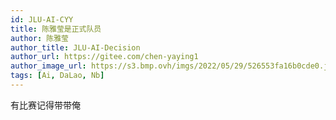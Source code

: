 ```yaml
---
id: JLU-AI-CYY
title: 陈雅莹是正式队员
author: 陈雅莹
author_title: JLU-AI-Decision
author_url: https://gitee.com/chen-yaying1
author_image_url: https://s3.bmp.ovh/imgs/2022/05/29/526553fa16b0cde0.jpg
tags: [Ai, DaLao, Nb]
---
```


有比赛记得带带俺